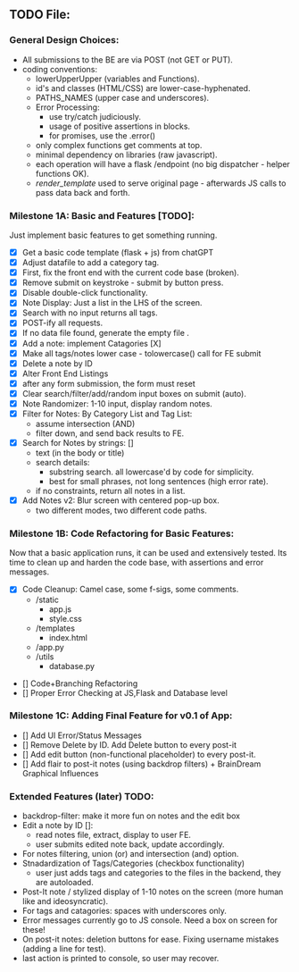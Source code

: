## TODO File:




### General Design Choices:
- All submissions to the BE are via POST (not GET or PUT).
- coding conventions:
    - lowerUpperUpper (variables and Functions).
    - id's and classes (HTML/CSS) are lower-case-hyphenated.
    - PATHS_NAMES (upper case and underscores).
    - Error Processing:
        - use try/catch judiciously.
        - usage of positive assertions in blocks.
        - for promises, use the .error()
    - only complex functions get comments at top.
    - minimal dependency on libraries (raw javascript).
    - each operation will have a flask /endpoint (no big dispatcher - helper functions OK).
    - *render_template* used to serve original page - afterwards JS calls to pass data back and forth.


### Milestone 1A: Basic and Features [TODO]:

Just implement basic features to get something running.

- [X] Get a basic code template (flask + js) from chatGPT 
- [X] Adjust datafile to add a category tag. 
- [X] First, fix the front end with the current code base (broken).
- [X] Remove submit on keystroke - submit by button press.
- [X] Disable double-click functionality.
- [X] Note Display: Just a list in the LHS of the screen.
- [X] Search with no input returns all tags. 
- [X] POST-ify all requests.
- [X] If no data file found, generate the empty file .
- [X] Add a note: implement Catagories [X]
- [X] Make all tags/notes lower case - tolowercase() call for FE submit
- [X] Delete a note by ID 
- [X] Alter Front End Listings
- [X] after any form submission, the form must reset 
- [X] Clear search/filter/add/random input boxes on submit (auto).
- [X] Note Randomizer: 1-10 input, display random notes.
- [X] Filter for Notes: By Category List and Tag List:
    - assume intersection (AND)
    - filter down, and send back results to FE.
- [X] Search for Notes by strings: []
    - text (in the body or title)
    - search details:
        - substring search. all lowercase'd by code for simplicity.
        - best for small phrases, not long sentences (high error rate).
    - if no constraints, return all notes in a list.
- [X] Add Notes v2: Blur screen with centered pop-up box.
    - two different modes, two different code paths.

### Milestone 1B: Code Refactoring for Basic Features:

Now that a basic application runs, it can be used and extensively tested.
Its time to clean up and harden the code base, with assertions and error messages.

- [X] Code Cleanup:  Camel case, some f-sigs, some comments.
    - /static
        - app.js
        - style.css
    - /templates 
        - index.html
    - /app.py
    - /utils
        - database.py
- [] Code+Branching Refactoring
- [] Proper Error Checking at JS,Flask and Database level

###  Milestone 1C:  Adding Final Feature for v0.1 of App:
- [] Add UI Error/Status Messages
- [] Remove Delete by ID. Add Delete button to every post-it
- [] Add edit button (non-functional placeholder) to every post-it.
- [] Add flair to post-it notes (using backdrop filters) + BrainDream Graphical Influences

### Extended Features (later) TODO:
- backdrop-filter: make it more fun on notes and the edit box
- Edit a note by ID []:
    - read notes file, extract, display to user FE.
    - user submits edited note back, update accordingly.
- For notes filtering, union (or) and intersection (and) option.
- Stnadardization of Tags/Categories (checkbox functionality)
    - user just adds tags and categories to the files in the backend, they are autoloaded.
- Post-It note / stylized display of 1-10 notes on the screen (more human like and ideosyncratic).
- For tags and catagories: spaces with underscores only.
- Error messages currently go to JS console. Need a box on screen for these!
- On post-it notes: deletion buttons for ease.
Fixing username mistakes (adding a line for test).
- last action is printed to console, so user may recover.
